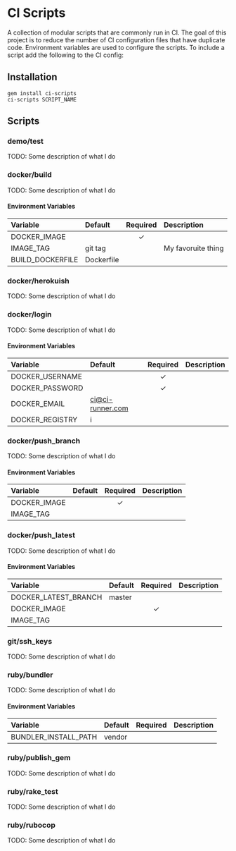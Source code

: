 # CI Scripts

A collection of modular scripts that are commonly run in CI. The goal of this project is to reduce the number of CI configuration files that have duplicate code. Environment variables are used to configure the scripts. To include a script add the following to the CI config:

## Installation
```
gem install ci-scripts
ci-scripts SCRIPT_NAME
```

## Scripts

### demo/test
TODO: Some description of what I do

### docker/build
TODO: Some description of what I do

#### Environment Variables

| Variable | Default | Required | Description |
|:---|:---|:---:|:---|
| DOCKER_IMAGE |  | ✓ | |
| IMAGE_TAG | git tag |  | My favoruite thing|
| BUILD_DOCKERFILE | Dockerfile |  | |

### docker/herokuish
TODO: Some description of what I do

### docker/login
TODO: Some description of what I do

#### Environment Variables

| Variable | Default | Required | Description |
|:---|:---|:---:|:---|
| DOCKER_USERNAME |  | ✓ | |
| DOCKER_PASSWORD |  | ✓ | |
| DOCKER_EMAIL | ci@ci-runner.com |  | |
| DOCKER_REGISTRY | i |  | |

### docker/push_branch
TODO: Some description of what I do

#### Environment Variables

| Variable | Default | Required | Description |
|:---|:---|:---:|:---|
| DOCKER_IMAGE |  | ✓ | |
| IMAGE_TAG |  |  | |

### docker/push_latest
TODO: Some description of what I do

#### Environment Variables

| Variable | Default | Required | Description |
|:---|:---|:---:|:---|
| DOCKER_LATEST_BRANCH | master |  | |
| DOCKER_IMAGE |  | ✓ | |
| IMAGE_TAG |  |  | |

### git/ssh_keys
TODO: Some description of what I do

### ruby/bundler
TODO: Some description of what I do

#### Environment Variables

| Variable | Default | Required | Description |
|:---|:---|:---:|:---|
| BUNDLER_INSTALL_PATH | vendor |  | |

### ruby/publish_gem
TODO: Some description of what I do

### ruby/rake_test
TODO: Some description of what I do

### ruby/rubocop
TODO: Some description of what I do

